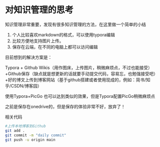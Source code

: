 # 对知识管理的思考

知识管理非常重要，发现有很多知识管理的方法，在这里做一个简单的小结

1. 个人比较喜欢markdown的格式，可以使用typora编辑
2. 比较方便地支持图片上传。
3. 保存在云端，在不同的电脑上都可以访问编辑



目前想到的解决方案是：

Typora + Github Wikis（用作图床，上传图片，稍微麻烦点，不过也能接受）+Github保存（缺点就是想更新的话就要手动提交代码，容易忘，也勉强接受吧）+好的博文上传到博客网站（基于github搭建或者使用现成的，例如：简书/知乎/CSDN/博客园）

使用Typora+PicGo 也可以达到类似的效果，但是Typora配置PicGo稍微麻烦点

之前是保存在onedrive的，但是保存的体验非常不好，放弃了！





相关代码

```bash
#上传本地博客到Github
git add . 
git commit -m "daily commit" 
git push -u origin main
```

